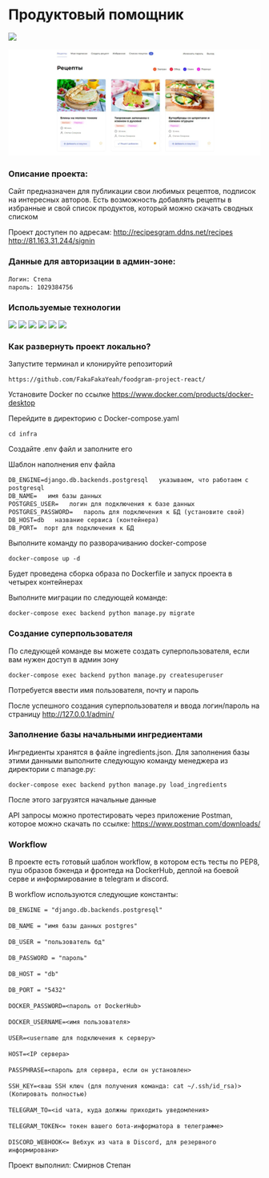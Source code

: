 # **Продуктовый помощник**

![](https://github.com/FakaFakaYeah/foodgram-project-react/actions/workflows/foodgram_main.yml/badge.svg)

![img.png](/data/img.png)

### Описание проекта:
Сайт предназначен для публикации свои любимых рецептов, подписок на интересных
авторов. Есть возможность добавлять рецепты в избранные и свой список продуктов,
который можно скачать сводных списком

Проект доступен по адресам: http://recipesgram.ddns.net/recipes
http://81.163.31.244/signin

### Данные для авторизации в админ-зоне:

```
Логин: Степа
пароль: 1029384756
```

### **Используемые технологии**
![](https://img.shields.io/badge/Python-3776AB?style=for-the-badge&logo=python&logoColor=white)
![](https://img.shields.io/badge/Django-092E20?style=for-the-badge&logo=django&logoColor=green)
![](https://img.shields.io/badge/PostgreSQL-316192?style=for-the-badge&logo=postgresql&logoColor=white)
![](https://img.shields.io/badge/DJANGO-REST-ff1709?style=for-the-badge&logo=django&logoColor=white&color=ff1709&labelColor=gray)
![](https://img.shields.io/badge/Nginx-009639?style=for-the-badge&logo=nginx&logoColor=white)
![](https://img.shields.io/badge/Docker-2CA5E0?style=for-the-badge&logo=docker&logoColor=white)

### **Как развернуть проект локально?**
Запустите терминал и клонируйте репозиторий 
```
https://github.com/FakaFakaYeah/foodgram-project-react/
```

Установите Docker по ссылке https://www.docker.com/products/docker-desktop

Перейдите в директорию с Docker-compose.yaml
```
cd infra
```

Создайте .env файл и заполните его

Шаблон наполнения env файла
```
DB_ENGINE=django.db.backends.postgresql   указываем, что работаем с postgresql
DB_NAME=   имя базы данных
POSTGRES_USER=   логин для подключения к базе данных
POSTGRES_PASSWORD=   пароль для подключения к БД (установите свой)
DB_HOST=db   название сервиса (контейнера)
DB_PORT=  порт для подключения к БД
```

Выполните команду по разворачиванию docker-compose
```
docker-compose up -d
```

Будет проведена сборка образа по Dockerfile и запуск проекта в четырех контейнерах

Выполните миграции по следующей команде:
```
docker-compose exec backend python manage.py migrate
```

### Создание суперпользователя
По следующей команде вы можете создать суперпользователя, если вам нужен доступ в админ зону
```
docker-compose exec backend python manage.py createsuperuser
```
Потребуется ввести имя пользователя, почту и пароль

После успешного создания суперпользователя и ввода логин/пароль на страницу http://127.0.0.1/admin/ 

### Заполнение базы начальными ингредиентами

Ингредиенты хранятся в файле ingredients.json.
Для заполнения базы этими данными выполните следующую команду менеджера из директории с manage.py:
```
docker-compose exec backend python manage.py load_ingredients
```
После этого загрузятся начальные данные

API запросы можно протестировать через приложение Postman, которое можно скачать по ссылке: https://www.postman.com/downloads/

### Workflow

В проекте есть готовый шаблон workflow, в котором есть тесты по PEP8, пуш образов
бэкенда и фронтеда на DockerHub, деплой на боевой серве и информирование в telegram и discord.

В workflow используются следующие константы:

```
DB_ENGINE = "django.db.backends.postgresql"

DB_NAME = "имя базы данных postgres"

DB_USER = "пользователь бд"

DB_PASSWORD = "пароль"

DB_HOST = "db"

DB_PORT = "5432"

DOCKER_PASSWORD=<пароль от DockerHub>

DOCKER_USERNAME=<имя пользователя>

USER=<username для подключения к серверу>

HOST=<IP сервера>

PASSPHRASE=<пароль для сервера, если он установлен>

SSH_KEY=<ваш SSH ключ (для получения команда: cat ~/.ssh/id_rsa)>(Копировать полностью)

TELEGRAM_TO=<id чата, куда должны приходить уведомления>

TELEGRAM_TOKEN<= токен вашего бота-информатора в телеграмме>

DISCORD_WEBHOOK<= Вебхук из чата в Discord, для резервного информировани>
```


Проект выполнил: Смирнов Степан